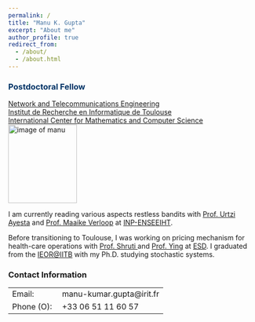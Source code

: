 ```yaml
---
permalink: /
title: "Manu K. Gupta"
excerpt: "About me"
author_profile: true
redirect_from: 
  - /about/
  - /about.html
---
```

   
   <tr>
            <td>
            <h3><span style="color: rgb(0, 51, 102); ">Postdoctoral Fellow</span></h3>
            <div><a href="https://www.irit.fr/Members,531" target="_blank">Network and Telecommunications Engineering</a></div>
            <div><a href="https://www.irit.fr/" target="_blank">Institut de Recherche en Informatique de Toulouse</a></div>
            <div><a href="http://cimi.univ-toulouse.fr/en" target="_blank">International Center for Mathematics and Computer Science</a></div>
            </td>
<!--            <td class="rteright"><img width="130" height="130" alt="" src="manu.JPG" /></td>-->
		<a href="manu2.jpg"><td class="rteright"><img class="floatright" width="140" height="160" src="manu2.jpg" 
alt="image of manu"></td></a>
    </tr>
   
<p>I am currently reading various aspects restless bandits with <a href = "https://www.irit.fr/~Urtzi.Ayesta/" target="_blank">Prof. Urtzi Ayesta</a> and <a href = "http://verloop.perso.enseeiht.fr/" target="_blank">Prof. Maaike Verloop</a> at <a href = "http://www.enseeiht.fr/en/index.html" target="_blank">INP-ENSEEIHT</a>. </p>

<p>Before transitioning to Toulouse, I was working on pricing mechanism for health-care operations with <a href = "https://esd.sutd.edu.sg/people/faculty/shrutivandana-sharma" target="_blank"> Prof. Shruti </a> and <a href = "https://esd.sutd.edu.sg/people/faculty/ying-xu" target="_blank">Prof. Ying</a> at <a href = "https://esd.sutd.edu.sg/" target="_blank"> ESD</a>. 
I graduated from the <a href = "http://www.ieor.iitb.ac.in/" target="_blank">IEOR@IITB</a> 
with my Ph.D. studying stochastic systems. 

<h3>Contact Information</h3>
<table border="0">
<tr><td>Email:<td>manu-kumar.gupta@irit.fr</tr>
<!--<tr><td>Office:<td> IEOR PhD lab,
<a href="https://maps.google.co.in/maps/ms?hl=en&gl=in&ie=UTF8&oe=UTF8&msa=0&msid=212518250248303923567.0004e0c99852d626e5568">
Old CSE Building, IIT Bombay</a>-->
<tr><td>Phone (O):&nbsp;<td> +33 06 51 11 60 57</tr>
